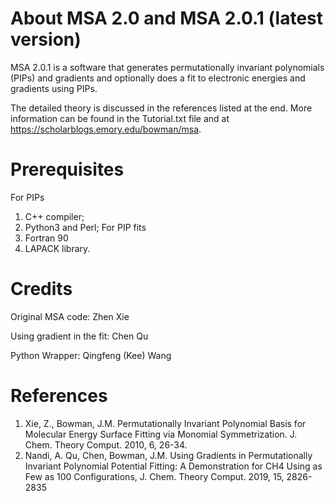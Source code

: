 # About MSA 2.0 and MSA 2.0.1 (latest version)
MSA 2.0.1 is a software that generates permutationally invariant polynomials (PIPs) and gradients and optionally does a fit to electronic energies and gradients using PIPs.

The detailed theory is discussed in the references listed at the end. More information can be found in the Tutorial.txt file and at https://scholarblogs.emory.edu/bowman/msa.

# Prerequisites
For PIPs
1. C++  compiler;
2. Python3 and Perl;
For PIP fits
3. Fortran 90   
4. LAPACK library.

# Credits
Original MSA code: Zhen Xie

Using gradient in the fit: Chen Qu

Python Wrapper: Qingfeng (Kee) Wang


# References
1. Xie, Z., Bowman, J.M. Permutationally Invariant Polynomial Basis for Molecular Energy Surface Fitting via Monomial Symmetrization. J. Chem. Theory Comput. 2010, 6, 26-34.
2. Nandi, A. Qu, Chen, Bowman, J.M. Using Gradients in Permutationally Invariant Polynomial Potential Fitting: A Demonstration for CH4 Using as Few as 100 Configurations, J. Chem. Theory Comput. 2019, 15, 2826-2835
